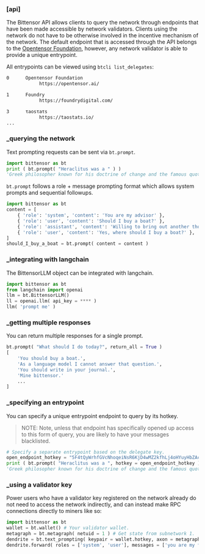 
### [api]


The Bittensor API allows clients to query the network through endpoints that have been made accessible by network validators. Clients using the network do not have to be otherwise involved in the incentive mechanism of the network. The default endpoint that is accessed through the API belongs to the [Opentensor Foundation](https://opentensor.ai/), however, any network validator is able to provide a unique entrypoint.

All entrypoints can be viewed using `btcli list_delegates`:

```bash dark
0      Openτensor Foundaτion
            https://opentensor.ai/

1      Foundry
            https://foundrydigital.com/

3      τaosτaτs
            https://taostats.io/
...
```



### _querying the network

Text prompting requests can be sent via `bt.prompt`.
```python numbered dark
import bittensor as bt
print ( bt.prompt( "Heraclitus was a " ) )
'Greek philosopher known for his doctrine of change and the famous quote, "No man ever steps in the same river twice."'
```
`bt.prompt` follows a role + message prompting format which allows system prompts and sequential followups.
```python numbered dark
import bittensor as bt
content = [
	{ 'role': 'system', 'content': 'You are my advisor' },
	{ 'role': 'user', 'content': 'Should I buy a boat?' },
	{ 'role': 'assistant', 'content': 'Willing to bring out another thousand?' },
	{ 'role': 'user', 'content': 'Yes, where should I buy a boat?' },
]
should_I_buy_a_boat = bt.prompt( content = content )
```


### _integrating with langchain

The BittensorLLM object can be integrated with langchain.
```python numbered dark removed=2,4 added=1,3
import bittensor as bt
from langchain import openai
llm = bt.BittensorLLM()
ll = openai.llm( api_key = **** )
llm( 'prompt me' )
```


### _getting multiple responses

You can return multiple responses for a single prompt.
```python numbered dark
bt.prompt( "What should I do today?", return_all = True )
[
	'You should buy a boat.',
	'As a language model I cannot answer that question.',
	'You should write in your journal.',
	'Mine bittensor.'
	...
]
```


### _specifying an entrypoint

You can specify a unique entrypoint endpoint to query by its hotkey.
> NOTE: Note, unless that endpoint has specifically opened up access to this form of query, you are likely to have your messages blacklisted.
```python numbered dark
# Specify a separate entrypoint based on the delegate key.
open_endpoint_hotkey = "5F4tQyWrhfGVcNhoqeiNsR6KjD4wMZ2kfhLj4oHYuyHbZAc3"
print ( bt.prompt( "Heraclitus was a ", hotkey = open_endpoint_hotkey ) )
'Greek philosopher known for his doctrine of change and the famous quote, "No man ever steps in the same river twice."'
```


### _using a validator key

Power users who have a validator key registered on the network already do not need to access the network indirectly, and can instead make RPC connections directly to miners like so:
```python numbered dark
import bittensor as bt
wallet = bt.wallet() # Your validator wallet.
metagraph = bt.metagraph( netuid = 1 ) # Get state from subnetwork 1.
dendrite = bt.text_prompting( keypair = wallet.hotkey, axon = metagraph.axons[ 10 ] ) # Connection to uid 10
dendrite.forward( roles = ['system', 'user'], messages = ['you are my financial advisor', 'should I buy a boat?'] )
```
